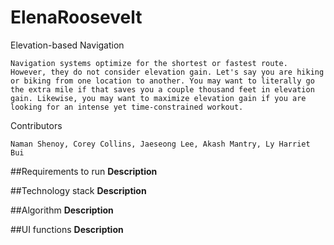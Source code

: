 # ElenaRoosevelt
Elevation-based Navigation
```
Navigation systems optimize for the shortest or fastest route. However, they do not consider elevation gain. Let's say you are hiking or biking from one location to another. You may want to literally go the extra mile if that saves you a couple thousand feet in elevation gain. Likewise, you may want to maximize elevation gain if you are looking for an intense yet time-constrained workout.
```
Contributors
```
Naman Shenoy, Corey Collins, Jaeseong Lee, Akash Mantry, Ly Harriet Bui
```
##Requirements to run
**Description**

##Technology stack
**Description**

##Algorithm
**Description**

##UI functions
**Description**

